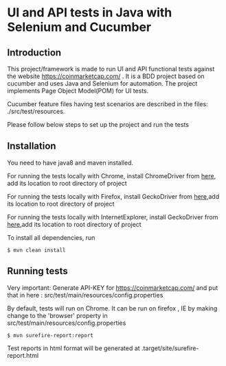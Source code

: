 # UI and API tests in Java with Selenium and Cucumber #

## Introduction ##
This project/framework is made to run UI and API functional tests against the website https://coinmarketcap.com/ .
It is a BDD project based on cucumber and uses Java and Selenium for automation.
The project implements Page Object Model(POM) for UI tests.

Cucumber feature files having test scenarios are described in the files: ./src/test/resources.

Please follow below steps to set up the project and run the tests

## Installation ##

You need to have java8 and maven installed.

For running the tests locally with Chrome, install ChromeDriver from [here](http://chromedriver.chromium.org), add its location to root directory of project

For running the tests locally with Firefox, install GeckoDriver from [here](https://github.com/mozilla/geckodriver/releases),add its location to root directory of project

For running the tests locally with InternetExplorer, install GeckoDriver from [here](https://www.selenium.dev/downloads/),add its location to root directory of project

To install all dependencies, run 

```console
$ mvn clean install
```

## Running tests ##

Very important: Generate API-KEY for https://coinmarketcap.com/ and put that in here : src/test/main/resources/config.properties

By default, tests will run on Chrome. It can be run on firefox , IE by making change to the 'browser' property in src/test/main/resources/config.properties 


```console
$ mvn surefire-report:report
```

Test reports in html format will be generated at .target/site/surefire-report.html
